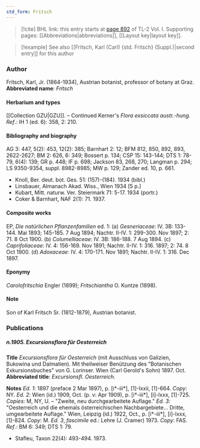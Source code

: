 ```yaml
---
std_form: Fritsch
---
```


> [!cite] BHL link: this entry starts at [page 892](https://www.biodiversitylibrary.org/page/33121023) of TL-2 Vol. I.
> Supporting pages: [[Abbreviations|abbreviations]], [[Layout key|layout key]].

> [!example] See also [[Fritsch, Karl (Carl) {std. Fritsch} (Suppl.)|second entry]] for this author

### Author

Fritsch, Karl, Jr. (1864-1934), Austrian botanist, professor of botany at Graz. 
**Abbreviated name**: *Fritsch*

#### Herbarium and types

[[Collection GZU|GZU]]. – Continued Kerner's *Flora exsiccata austr.-hung.*
*Ref*.: IH 1 (ed. 6): 358, 2: 210.

#### Bibliography and biography

AG 3: 447, 5(2): 453, 12(2): 385; Barnhart 2: 12; BFM 812, 850, 892, 893, 2622-2627; BM 2: 626, 6: 349; Bossert p. 134; CSP 15: 143-144; DTS 1: 78-79, 6(4): 139; GR p. 448; IF p. 698; Jackson 83, 268, 270; Langman p. 294; LS 9350-9354, suppl. 8982-8985; MW p. 129; Zander ed. 10, p. 661.
- Knoll, Ber. deut. bot. Ges. 51: (157)-(184). 1934 (bibl.)
- Linsbauer, Almanach Akad. Wiss., Wien 1934 \[5 p.\]
- Kubart, Mitt. naturw. Ver. Steiermark 71: 5-17. 1934 (portr.)
- Coker & Barnhart, NAF 2(1): 71. 1937.

#### Composite works

EP, *Die natürlichen Pflanzenfamilien* ed. 1:
(a) *Gesneriaceae*: IV. 3B: 133-144. Mai 1893; 145-185. 7 Aug 1894; Nachtr. II-IV. 1: 299-300. Nov 1897; 2: 71. 8 Oct 1900.
(b) *Columelliaceae*: IV. 3B: 186-188. 7 Aug 1894.
(c) *Caprifoliaceae*: IV. 4: 156-169. Nov 1891; Nachtr. II-IV. 1: 316. 1897; 2: 74. 8 Oct 1900.
(d) *Adoxaceae*: IV. 4: 170-171. Nov 1891; Nachtr. II-IV. 1: 316. Dec 1897.

#### Eponymy

*Carolofritschia* Engler (1899); *Fritschiantha* O. Kuntze (1898).

#### Note

Son of Karl Fritsch Sr. (1812-1879), Austrian botanist.

### Publications

##### n.1905. Excursionsflora für Oesterreich

**Title**
*Excursionsflora für Oesterreich* (mit Ausschluss von Galizien, Bukowina und Dalmatien). Mit theilweiser Benützung des "Botanischen Exkursionsbuches" von G. Lorinser. Wien (Carl Gerold's Sohn) 1897. Oct.
**Abbreviated title**: *Excursionsfl. Oesterreich*.

**Notes**
*Ed. 1*: 1897 (preface 2 Mar 1897), p. \[i\*-iii\*\], \[1\]-lxxii, \[1\]-664. *Copy*: NY.
*Ed. 2*: Wien (id.) 1909, Oct. (p. v: Apr 1909), p. \[i\*-iii\*\], \[i\]-lxxx, \[1\]-725. *Copies*: M, NY, U. – "Zweite, neu durchgearbeitete Auflage."
*Ed. 3*: "Oesterreich und die ehemals österreichischen Nachbargebiete... Dritte, umgearbeitete Auflage." Wien, Leipzig (id.) 1922, Oct., p. \[i\*-iii\*\], \[i\]-lxxx, \[1\]-824.
*Copy*: M.
*Ed. 3*, *fascimile* ed.: Lehre (J. Cramer) 1973. *Copy*: FAS.
*Ref*.: BM 6: 349; DTS 1: 79.
- Stafleu, Taxon 22(4): 493-494. 1973.

